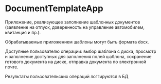 # DocumentTemplateApp
Приложение, реализующее заполнение шаблонных документов (заявление на отпуск, доверенность на управление автомобилем, квитанция и пр.).

Обрабатываемые приложением шаблоны могут быть формата docx.

Доступные пользователю операции: выбор шаблона с диска, просмотр и заполнение доступных для заполнения полей шаблона, сохранение готового документа на диске, отправка документа по электронной почте.

Результаты пользовательских операций логгируются в БД
